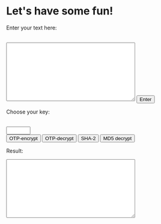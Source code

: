<h1>Let's have some fun!</h1>
<p>Enter your text here:</p><br>
<textarea rows="10" cols="40" id="myTextarea"></textarea> 
<input type="submit" value="Enter">

<p>Choose your key:</p><br>
<form action="/action_page.php">
<input type="number" name="quantity" min="1" max="100"><br>
<input type="submit" value="OTP-encrypt"> <input type="submit" value="OTP-decrypt"> <input type="submit" value="SHA-2"> <input type="submit" value="MD5 decrypt">

<p>Result:</p>
<textarea rows="10" cols="40" id="myTextarea"> </textarea>

<script type="text/javascript"> function SHA512(str) { function int64(msint_32, lsint_32) { this.highOrder = msint_32; this.lowOrder = lsint_32; } var H = [new int64(0x6a09e667, 0xf3bcc908), new int64(0xbb67ae85, 0x84caa73b), new int64(0x3c6ef372, 0xfe94f82b), new int64(0xa54ff53a, 0x5f1d36f1), new int64(0x510e527f, 0xade682d1), new int64(0x9b05688c, 0x2b3e6c1f), new int64(0x1f83d9ab, 0xfb41bd6b), new int64(0x5be0cd19, 0x137e2179)]; var K = [new int64(0x428a2f98, 0xd728ae22), new int64(0x71374491, 0x23ef65cd), new int64(0xb5c0fbcf, 0xec4d3b2f), new int64(0xe9b5dba5, 0x8189dbbc), new int64(0x3956c25b, 0xf348b538), new int64(0x59f111f1, 0xb605d019), new int64(0x923f82a4, 0xaf194f9b), new int64(0xab1c5ed5, 0xda6d8118), new int64(0xd807aa98, 0xa3030242), new int64(0x12835b01, 0x45706fbe), new int64(0x243185be, 0x4ee4b28c), new int64(0x550c7dc3, 0xd5ffb4e2), new int64(0x72be5d74, 0xf27b896f), new int64(0x80deb1fe, 0x3b1696b1), new int64(0x9bdc06a7, 0x25c71235), new int64(0xc19bf174, 0xcf692694), new int64(0xe49b69c1, 0x9ef14ad2), new int64(0xefbe4786, 0x384f25e3), new int64(0x0fc19dc6, 0x8b8cd5b5), new int64(0x240ca1cc, 0x77ac9c65), new int64(0x2de92c6f, 0x592b0275), new int64(0x4a7484aa, 0x6ea6e483), new int64(0x5cb0a9dc, 0xbd41fbd4), new int64(0x76f988da, 0x831153b5), new int64(0x983e5152, 0xee66dfab), new int64(0xa831c66d, 0x2db43210), new int64(0xb00327c8, 0x98fb213f), new int64(0xbf597fc7, 0xbeef0ee4), new int64(0xc6e00bf3, 0x3da88fc2), new int64(0xd5a79147, 0x930aa725), new int64(0x06ca6351, 0xe003826f), new int64(0x14292967, 0x0a0e6e70), new int64(0x27b70a85, 0x46d22ffc), new int64(0x2e1b2138, 0x5c26c926), new int64(0x4d2c6dfc, 0x5ac42aed), new int64(0x53380d13, 0x9d95b3df), new int64(0x650a7354, 0x8baf63de), new int64(0x766a0abb, 0x3c77b2a8), new int64(0x81c2c92e, 0x47edaee6), new int64(0x92722c85, 0x1482353b), new int64(0xa2bfe8a1, 0x4cf10364), new int64(0xa81a664b, 0xbc423001), new int64(0xc24b8b70, 0xd0f89791), new int64(0xc76c51a3, 0x0654be30), new int64(0xd192e819, 0xd6ef5218), new int64(0xd6990624, 0x5565a910), new int64(0xf40e3585, 0x5771202a), new int64(0x106aa070, 0x32bbd1b8), new int64(0x19a4c116, 0xb8d2d0c8), new int64(0x1e376c08, 0x5141ab53), new int64(0x2748774c, 0xdf8eeb99), new int64(0x34b0bcb5, 0xe19b48a8), new int64(0x391c0cb3, 0xc5c95a63), new int64(0x4ed8aa4a, 0xe3418acb), new int64(0x5b9cca4f, 0x7763e373), new int64(0x682e6ff3, 0xd6b2b8a3), new int64(0x748f82ee, 0x5defb2fc), new int64(0x78a5636f, 0x43172f60), new int64(0x84c87814, 0xa1f0ab72), new int64(0x8cc70208, 0x1a6439ec), new int64(0x90befffa, 0x23631e28), new int64(0xa4506ceb, 0xde82bde9), new int64(0xbef9a3f7, 0xb2c67915), new int64(0xc67178f2, 0xe372532b), new int64(0xca273ece, 0xea26619c), new int64(0xd186b8c7, 0x21c0c207), new int64(0xeada7dd6, 0xcde0eb1e), new int64(0xf57d4f7f, 0xee6ed178), new int64(0x06f067aa, 0x72176fba), new int64(0x0a637dc5, 0xa2c898a6), new int64(0x113f9804, 0xbef90dae), new int64(0x1b710b35, 0x131c471b), new int64(0x28db77f5, 0x23047d84), new int64(0x32caab7b, 0x40c72493), new int64(0x3c9ebe0a, 0x15c9bebc), new int64(0x431d67c4, 0x9c100d4c), new int64(0x4cc5d4be, 0xcb3e42b6), new int64(0x597f299c, 0xfc657e2a), new int64(0x5fcb6fab, 0x3ad6faec), new int64(0x6c44198c, 0x4a475817)]; var W = new Array(64); var a, b, c, d, e, f, g, h, i, j; var T1, T2; var charsize = 8; function utf8_encode(str) { return unescape(encodeURIComponent(str)); } function str2binb(str) { var bin = []; var mask = (1 << charsize) - 1; var len = str.length * charsize; for (var i = 0; i < len; i += charsize) { bin[i >> 5] |= (str.charCodeAt(i / charsize) & mask) << (32 - charsize - (i % 32)); } return bin; } function binb2hex(binarray) { var hex_tab = "0123456789abcdef"; var str = ""; var length = binarray.length * 4; var srcByte; for (var i = 0; i < length; i += 1) { srcByte = binarray[i >> 2] >> ((3 - (i % 4)) * 8); str += hex_tab.charAt((srcByte >> 4) & 0xF) + hex_tab.charAt(srcByte & 0xF); } return str; } function safe_add_2(x, y) { var lsw, msw, lowOrder, highOrder; lsw = (x.lowOrder & 0xFFFF) + (y.lowOrder & 0xFFFF); msw = (x.lowOrder >>> 16) + (y.lowOrder >>> 16) + (lsw >>> 16); lowOrder = ((msw & 0xFFFF) << 16) | (lsw & 0xFFFF); lsw = (x.highOrder & 0xFFFF) + (y.highOrder & 0xFFFF) + (msw >>> 16); msw = (x.highOrder >>> 16) + (y.highOrder >>> 16) + (lsw >>> 16); highOrder = ((msw & 0xFFFF) << 16) | (lsw & 0xFFFF); return new int64(highOrder, lowOrder); } function safe_add_4(a, b, c, d) { var lsw, msw, lowOrder, highOrder; lsw = (a.lowOrder & 0xFFFF) + (b.lowOrder & 0xFFFF) + (c.lowOrder & 0xFFFF) + (d.lowOrder & 0xFFFF); msw = (a.lowOrder >>> 16) + (b.lowOrder >>> 16) + (c.lowOrder >>> 16) + (d.lowOrder >>> 16) + (lsw >>> 16); lowOrder = ((msw & 0xFFFF) << 16) | (lsw & 0xFFFF); lsw = (a.highOrder & 0xFFFF) + (b.highOrder & 0xFFFF) + (c.highOrder & 0xFFFF) + (d.highOrder & 0xFFFF) + (msw >>> 16); msw = (a.highOrder >>> 16) + (b.highOrder >>> 16) + (c.highOrder >>> 16) + (d.highOrder >>> 16) + (lsw >>> 16); highOrder = ((msw & 0xFFFF) << 16) | (lsw & 0xFFFF); return new int64(highOrder, lowOrder); } function safe_add_5(a, b, c, d, e) { var lsw, msw, lowOrder, highOrder; lsw = (a.lowOrder & 0xFFFF) + (b.lowOrder & 0xFFFF) + (c.lowOrder & 0xFFFF) + (d.lowOrder & 0xFFFF) + (e.lowOrder & 0xFFFF); msw = (a.lowOrder >>> 16) + (b.lowOrder >>> 16) + (c.lowOrder >>> 16) + (d.lowOrder >>> 16) + (e.lowOrder >>> 16) + (lsw >>> 16); lowOrder = ((msw & 0xFFFF) << 16) | (lsw & 0xFFFF); lsw = (a.highOrder & 0xFFFF) + (b.highOrder & 0xFFFF) + (c.highOrder & 0xFFFF) + (d.highOrder & 0xFFFF) + (e.highOrder & 0xFFFF) + (msw >>> 16); msw = (a.highOrder >>> 16) + (b.highOrder >>> 16) + (c.highOrder >>> 16) + (d.highOrder >>> 16) + (e.highOrder >>> 16) + (lsw >>> 16); highOrder = ((msw & 0xFFFF) << 16) | (lsw & 0xFFFF); return new int64(highOrder, lowOrder); } function maj(x, y, z) { return new int64( (x.highOrder & y.highOrder) ^ (x.highOrder & z.highOrder) ^ (y.highOrder & z.highOrder), (x.lowOrder & y.lowOrder) ^ (x.lowOrder & z.lowOrder) ^ (y.lowOrder & z.lowOrder) ); } function ch(x, y, z) { return new int64( (x.highOrder & y.highOrder) ^ (~x.highOrder & z.highOrder), (x.lowOrder & y.lowOrder) ^ (~x.lowOrder & z.lowOrder) ); } function rotr(x, n) { if (n <= 32) { return new int64( (x.highOrder >>> n) | (x.lowOrder << (32 - n)), (x.lowOrder >>> n) | (x.highOrder << (32 - n)) ); } else { return new int64( (x.lowOrder >>> n) | (x.highOrder << (32 - n)), (x.highOrder >>> n) | (x.lowOrder << (32 - n)) ); } } function sigma0(x) { var rotr28 = rotr(x, 28); var rotr34 = rotr(x, 34); var rotr39 = rotr(x, 39); return new int64( rotr28.highOrder ^ rotr34.highOrder ^ rotr39.highOrder, rotr28.lowOrder ^ rotr34.lowOrder ^ rotr39.lowOrder ); } function sigma1(x) { var rotr14 = rotr(x, 14); var rotr18 = rotr(x, 18); var rotr41 = rotr(x, 41); return new int64( rotr14.highOrder ^ rotr18.highOrder ^ rotr41.highOrder, rotr14.lowOrder ^ rotr18.lowOrder ^ rotr41.lowOrder ); } function gamma0(x) { var rotr1 = rotr(x, 1), rotr8 = rotr(x, 8), shr7 = shr(x, 7); return new int64( rotr1.highOrder ^ rotr8.highOrder ^ shr7.highOrder, rotr1.lowOrder ^ rotr8.lowOrder ^ shr7.lowOrder ); } function gamma1(x) { var rotr19 = rotr(x, 19); var rotr61 = rotr(x, 61); var shr6 = shr(x, 6); return new int64( rotr19.highOrder ^ rotr61.highOrder ^ shr6.highOrder, rotr19.lowOrder ^ rotr61.lowOrder ^ shr6.lowOrder ); } function shr(x, n) { if (n <= 32) { return new int64( x.highOrder >>> n, x.lowOrder >>> n | (x.highOrder << (32 - n)) ); } else { return new int64( 0, x.highOrder << (32 - n) ); } } str = utf8_encode(str); strlen = str.length*charsize; str = str2binb(str); str[strlen >> 5] |= 0x80 << (24 - strlen % 32); str[(((strlen + 128) >> 10) << 5) + 31] = strlen; for (var i = 0; i < str.length; i += 32) { a = H[0]; b = H[1]; c = H[2]; d = H[3]; e = H[4]; f = H[5]; g = H[6]; h = H[7]; for (var j = 0; j < 80; j++) { if (j < 16) { W[j] = new int64(str[j*2 + i], str[j*2 + i + 1]); } else { W[j] = safe_add_4(gamma1(W[j - 2]), W[j - 7], gamma0(W[j - 15]), W[j - 16]); } T1 = safe_add_5(h, sigma1(e), ch(e, f, g), K[j], W[j]); T2 = safe_add_2(sigma0(a), maj(a, b, c)); h = g; g = f; f = e; e = safe_add_2(d, T1); d = c; c = b; b = a; a = safe_add_2(T1, T2); } H[0] = safe_add_2(a, H[0]); H[1] = safe_add_2(b, H[1]); H[2] = safe_add_2(c, H[2]); H[3] = safe_add_2(d, H[3]); H[4] = safe_add_2(e, H[4]); H[5] = safe_add_2(f, H[5]); H[6] = safe_add_2(g, H[6]); H[7] = safe_add_2(h, H[7]); } var binarray = []; for (var i = 0; i < H.length; i++) { binarray.push(H[i].highOrder); binarray.push(H[i].lowOrder); } return binb2hex(binarray); } document.getElementById('Sha').onclick = function() { var txt_string = document.getElementById('myTextarea').value; document.getElementById('result').value = SHA512(txt_string); return false; } </script> <script type="text/javascript"> function OneTimePad(encdec, text, key) { var pad, i, out, c, uc; pad = ""; key = key.toUpperCase(); for (i = 0; i < key.length; i ++) { c = key.charAt(i) if (c >= 'A' && c <= 'Z') { pad += c; } } out = ""; for (i = 0; i < text.length; i ++) { c = text.charAt(i); uc = ' '; if (c >= 'A' && c <= 'Z') { uc = 'A'; } if (c >= 'a' && c <= 'z') { uc = 'a'; } if (uc != ' ') { if (pad.length == 0) { pad = "AAAAAAAA"; } c = c.charCodeAt(0) - uc.charCodeAt(0) + (encdec * (pad.charCodeAt(0) - 'A'.charCodeAt(0))); c = (c + 26) % 26; c = String.fromCharCode(uc.charCodeAt(0) + c + encdec); pad = pad.slice(1, pad.length); } out += c; } return out; } // -- register onclick events for Encrypt button, makes variables from input. document.getElementById('OTP1').onclick = function() { var text = document.getElementById('myTextarea').value; var key = document.getElementById('key').value; var encdec = 1 //encrypts data and adds it to result textarea document.getElementById('result').value = OneTimePad(encdec, text, key); return false; } // register onclick events for decrypt button, makes variables from input. document.getElementById('OTP2').onclick = function() { var text = document.getElementById('myTextarea').value; var key = document.getElementById('key').value; var encdec = -1; //decrypts data and adds it to result textarea document.getElementById('result').value = OneTimePad(encdec, text, key); return false; } </script> 
